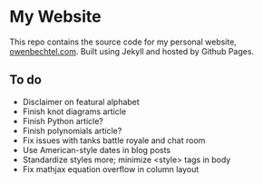 # My Website
This repo contains the source code for my personal website, [owenbechtel.com](https://owenbechtel.com). Built using Jekyll and hosted by Github Pages.

## To do
* Disclaimer on featural alphabet
* Finish knot diagrams article
* Finish Python article?
* Finish polynomials article?
* Fix issues with tanks battle royale and chat room
* Use American-style dates in blog posts
* Standardize styles more; minimize &lt;style&gt; tags in body
* Fix mathjax equation overflow in column layout